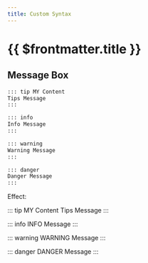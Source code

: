 ```yaml
---
title: Custom Syntax
---
```


# {{ $frontmatter.title }}

## Message Box

```md
::: tip MY Content
Tips Message
:::

::: info
Info Message
:::

::: warning
Warning Message
:::

::: danger
Danger Message
:::
```

Effect:

::: tip MY Content 
Tips Message
:::

::: info 
INFO Message 
:::

::: warning 
WARNING Message 
:::

::: danger 
DANGER Message 
:::
